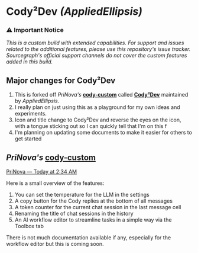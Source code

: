 # Cody²Dev *(AppliedEllipsis)*


### ⚠️ Important Notice
*This is a custom build with extended capabilities. For support and issues related to the additional features, please use this repository's issue tracker. Sourcegraph's official support channels do not cover the custom features added in this build.*

## Major changes for Cody²Dev


1. This is forked off *PriNova's* [**cody-custom**](https://github.com/PriNova/cody) called [**Cody²Dev**](https://github.com/AppliedEllipsis/cody) maintained by *AppliedEllipsis*.
1. I really plan on just using this as a playground for my own ideas and experiments.
1. Icon and title change to Cody²Dev and reverse the eyes on the icon, with a tongue sticking out so I can quickly tell that I'm on this f
1. I'm planning on updating some documents to make it easier for others to get started



## *PriNova's* [**cody-custom**](https://github.com/PriNova/cody) 

[PriNova — Today at 2:34 AM](https://discord.com/channels/969688426372825169/1316954953075658773/1317031972547072050)

Here is a small overview of the features:
1. You can set the temperature for the LLM in the settings
1. A copy button for the Cody replies at the bottom of all messages
1. A token counter for the current chat session in the last message cell
1. Renaming the title of chat sessions in the history
1. An AI workflow editor to streamline tasks in a simple way via the Toolbox tab

There is not much documentation available if any, especially for the workflow editor but this is coming soon.
